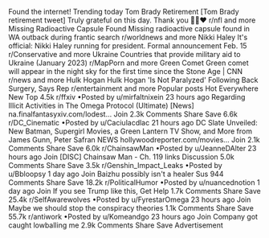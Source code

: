 Found the internet!
Trending today
Tom Brady Retirement
[Tom Brady retirement tweet] Truly grateful on this day. Thank you 🙏🏻❤️
r/nfl and more
Missing Radioactive Capsule Found
Missing radioactive capsule found in WA outback during frantic search
r/worldnews and more
Nikki Haley
It's official: Nikki Haley running for president. Formal announcement Feb. 15
r/Conservative and more
Ukraine
Countries that provide military aid to Ukraine (January 2023)
r/MapPorn and more
Green Comet
Green comet will appear in the night sky for the first time since the Stone Age | CNN
r/news and more
Hulk Hogan
Hulk Hogan 'Is Not Paralyzed' Following Back Surgery, Says Rep
r/entertainment and more
Popular posts
Hot
Everywhere
New
Top
4.5k
r/ffxiv
•Posted by
u/mirfaltnixein
23 hours ago
Regarding Illicit Activities in The Omega Protocol (Ultimate)
[News]
na.finalfantasyxiv.com/lodest...
Join
2.3k Comments
Share
Save
6.6k
r/DC_Cinematic
•Posted by
u/Caciulacdlac
21 hours ago
DC Slate Unveiled: New Batman, Supergirl Movies, a Green Lantern TV Show, and More from James Gunn, Peter Safran
NEWS
hollywoodreporter.com/movies...
Join
2.1k Comments
Share
Save
6.0k
r/ChainsawMan
•Posted by
u/JeanneDAlter
23 hours ago
Join
[DISC] Chainsaw Man - Ch. 119 links
Discussion
5.0k Comments
Share
Save
3.5k
r/Genshin_Impact_Leaks
•Posted by
u/Bbloopsy
1 day ago
Join
Baizhu possibly isn't a healer
Sus
944 Comments
Share
Save
18.2k
r/PoliticalHumor
•Posted by
u/nuancednotion
1 day ago
Join
If you see Trump like this, Get Help
1.7k Comments
Share
Save
25.4k
r/SelfAwarewolves
•Posted by
u/FyrestarOmega
23 hours ago
Join
Maybe we should stop the conspiracy theories
1.1k Comments
Share
Save
55.7k
r/antiwork
•Posted by
u/Komeandgo
23 hours ago
Join
Company got caught lowballing me
2.9k Comments
Share
Save
Advertisement